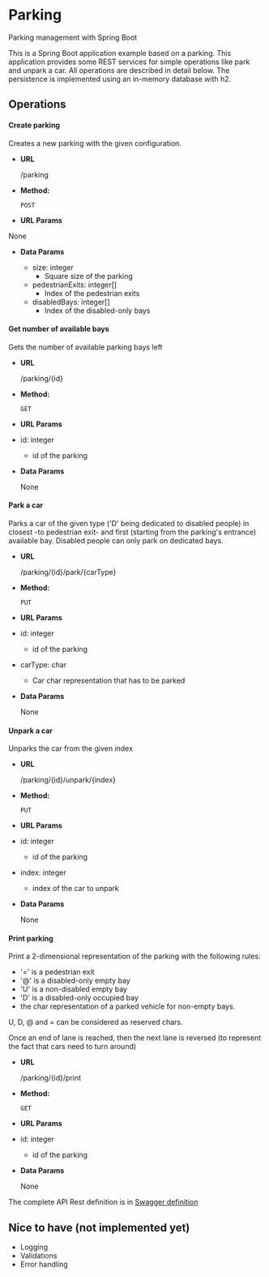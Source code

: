 # Parking
Parking management with Spring Boot

This is a Spring Boot application example based on a parking. This application provides some REST services for simple
operations like park and unpark a car. All operations are described in detail below. The persistence is implemented using an in-memory database with h2.

## Operations
#### Create parking
Creates a new parking with the given configuration.

* **URL**

  /parking

* **Method:**

  `POST`

*  **URL Params**

  None

* **Data Params**

  * size: integer
    * Square size of the parking
  * pedestrianExits: integer[]
    * Index of the pedestrian exits
  * disabledBays: integer[]
    * Index of the disabled-only bays

#### Get number of available bays
Gets the number of available parking bays left

* **URL**

  /parking/{id}

* **Method:**

  `GET`

*  **URL Params**

  * id: integer
    * id of the parking

* **Data Params**

  None

#### Park a car
Parks a car of the given type ('D' being dedicated to disabled people) in closest -to pedestrian exit- and first (starting from the parking's entrance)
available bay. Disabled people can only park on dedicated bays.

* **URL**

  /parking/{id}/park/{carType}

* **Method:**

  `PUT`

*  **URL Params**

  * id: integer
    * id of the parking
  * carType: char
    * Car char representation that has to be parked

* **Data Params**

  None

#### Unpark a car
Unparks the car from the given index

* **URL**

  /parking/{id}/unpark/{index}

* **Method:**

  `PUT`

*  **URL Params**

  * id: integer
    * id of the parking
  * index: integer
    * index of the car to unpark

* **Data Params**

  None

#### Print parking
Print a 2-dimensional representation of the parking with the following rules:
     <ul>
     <li>'=' is a pedestrian exit
     <li>'@' is a disabled-only empty bay
     <li>'U' is a non-disabled empty bay
     <li>'D' is a disabled-only occupied bay
     <li>the char representation of a parked vehicle for non-empty bays.
     </ul>

U, D, @ and = can be considered as reserved chars.

Once an end of lane is reached, then the next lane is reversed (to represent the fact that cars need to turn around)

* **URL**

  /parking/{id}/print

* **Method:**

  `GET`

*  **URL Params**

  * id: integer
    * id of the parking

* **Data Params**

  None

The complete API Rest definition is in [Swagger definition](./parking-swagger.yaml)

## Nice to have (not implemented yet)
- Logging
- Validations
- Error handling
